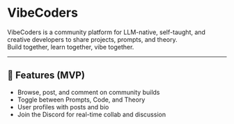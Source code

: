 # VibeCoders

VibeCoders is a community platform for LLM-native, self-taught, and creative developers to share projects, prompts, and theory.  
Build together, learn together, vibe together.

---

## 🚀 Features (MVP)

- Browse, post, and comment on community builds
- Toggle between Prompts, Code, and Theory
- User profiles with posts and bio
- Join the Discord for real-time collab and discussion

